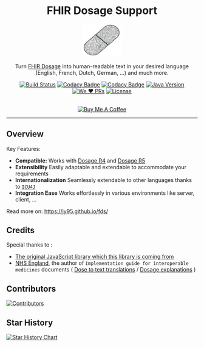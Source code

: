 <h1 align="center">FHIR Dosage Support</h1>

<div align="center">

<img src="src/site/resources/images/logo.png" alt="FHIR Dosage Icon" style="width: 100px; object-fit: cover; object-position: center;" />

Turn [FHIR Dosage](https://build.fhir.org/dosage.html) into human-readable text in your desired language 
(English, French, Dutch, German, ...) and much more.

[![Build Status](https://github.com/jy95/fds/actions/workflows/maven.yml/badge.svg)](https://github.com/jy95/fds/actions/workflows/maven.yml)
[![Codacy Badge](https://app.codacy.com/project/badge/Grade/56beb6b5e12a4de481cd74ad164989f9)](https://app.codacy.com/gh/jy95/fds/dashboard?utm_source=gh&utm_medium=referral&utm_content=&utm_campaign=Badge_grade)
[![Codacy Badge](https://app.codacy.com/project/badge/Coverage/56beb6b5e12a4de481cd74ad164989f9)](https://app.codacy.com/gh/jy95/fds/dashboard?utm_source=gh&utm_medium=referral&utm_content=&utm_campaign=Badge_coverage)
[![Java Version](https://img.shields.io/badge/Java-11%2B-brightgreen.svg)](https://www.oracle.com/java/)
[![We ❤️ PRs](https://img.shields.io/badge/We%20%E2%9D%A4%EF%B8%8F-Pull%20Requests-brightgreen.svg)](https://github.com/jy95/fds/pulls)
[![License](https://img.shields.io/badge/License-Apache_2.0-blue.svg)](https://github.com/jy95/fhir-dosage-utils/blob/main/LICENSE)

<br />
<a href="https://www.buymeacoffee.com/GPFR" target="_blank"><img src="https://cdn.buymeacoffee.com/buttons/v2/default-yellow.png" height="41" width="174" alt="Buy Me A Coffee" style="height: 41px !important;width: 174px !important;" ></a>
<br />

</div>

---

## Overview

Key Features:

- **Compatible:** Works with [Dosage R4](https://hl7.org/fhir/R4/dosage.html) and [Dosage R5](https://hl7.org/fhir/R5/dosage.html)
- **Extensibility** Easily adaptable and extendable to accommodate your requirements
- **Internationalization** Seamlessly extendable to other languages thanks to [`ICU4J`](https://unicode-org.github.io/icu/userguide/icu4j/)
- **Integration Ease** Works effortlessly in various environments like server, client, ...

Read more on: https://jy95.github.io/fds/

## Credits

Special thanks to : 
- [The original JavaScript library which this library is coming from](https://github.com/jy95/fhir-dosage-utils)
- [NHS England](https://digital.nhs.uk/), the author of `Implementation guide for interoperable medicines` documents ( [Dose to text translations](https://simplifier.net/guide/ukcoreimplementationguideformedicines/dosetotexttranslation?version=current) / [Dosage explanations](https://simplifier.net/guide/ukcoreimplementationguideformedicines/elementdosage?version=current) )

## Contributors

<a href="https://github.com/jy95/fds/graphs/contributors">
  <img src="https://contrib.rocks/image?repo=jy95/fds" alt="Contributors" />
</a>

## Star History

[![Star History Chart](https://api.star-history.com/svg?repos=jy95/fds&type=Date)](https://star-history.com/#jy95/fds&Date)